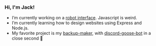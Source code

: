 ### Hi, I'm Jack!

- I’m currently working on a [robot interface](https://github.com/DogeDude22/Webby-Robot). Javascript is weird.
- I’m currently learning how to design websites using Express and Node.js.
- My favorite project is my [backup-maker](https://github.com/DogeDude22/backup-maker), with [discord-goose-bot](https://github.com/DogeDude22/discord-goose-bot) in a close second 🥇
